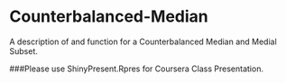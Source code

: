 # Counterbalanced-Median
A description of and function for a Counterbalanced Median and Medial Subset.

###Please use ShinyPresent.Rpres for Coursera Class Presentation.
